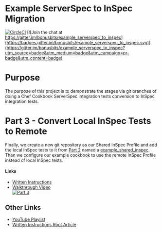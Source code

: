 # Example ServerSpec to InSpec Migration
[![CircleCI](https://circleci.com/gh/bonusbits/example_serverspec_to_inspec/tree/03_inspec_remote.svg?style=shield)](https://circleci.com/gh/bonusbits/example_serverspec_to_inspec/tree/03_inspec_remote)
[![Join the chat at https://gitter.im/bonusbits/example_serverspec_to_inspec](https://badges.gitter.im/bonusbits/example_serverspec_to_inspec.svg)](https://gitter.im/bonusbits/example_serverspec_to_inspec?utm_source=badge&utm_medium=badge&utm_campaign=pr-badge&utm_content=badge)

# Purpose
The purpose of this project is to demonstrate the stages via git branches of doing a Chef Cookbook ServerSpec integration tests conversion to InSpec integration tests. 

# Part 3 - Convert Local InSpec Tests to Remote
Finally, we create a new git repository as our Shared InSpec Profile and add the local InSpec tests to it from [Part 2](https://github.com/bonusbits/example_serverspec_to_inspec/tree/02_inspec_local) named a [example_shared_inspec](https://github.com/bonusbits/example_shared_inspec). Then we configure our example cookbook to use the remote InSpec Profile instead of local InSpec tests.

#### Links
* [Written Instructions](https://www.bonusbits.com/wiki/HowTo:Migrate_ServerSpec_to_InSpec_-_Part_3)
* [Walkthrough Video](https://youtu.be/S0RvMnQpjXg)<br>
[![Part 3](images/part_3_vid_still.png)](https://youtu.be/S0RvMnQpjXg)

## Other Links
* [YouTube Playlist](https://www.youtube.com/playlist?list=PLy2eDDzDOIEpf6obkRNB_Eikx32b68f8I)
* [Written Instructions Root Article](https://www.bonusbits.com/wiki/HowTo:Migrate_ServerSpec_Integration_Tests_to_InSpec_for_Chef_Cookbook)